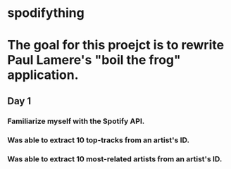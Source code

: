 # spodifything

<h1> The goal for this proejct is to rewrite Paul Lamere's "boil the frog" application.</h1>

<h2> Day 1</h2>
<h3> Familiarize myself with the Spotify API. </h3>
<h3> Was able to extract 10 top-tracks from an artist's ID.</h3>
<h3> Was able to extract 10 most-related artists from an artist's ID.</h3>